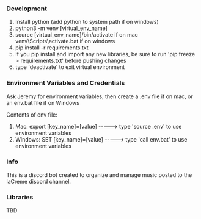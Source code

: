 ### Development
1. Install python (add python to system path if on windows)
2. python3 -m venv [virtual_env_name]
3. source [virtual_env_name]/bin/activate if on mac
   venv\Scripts\activate.bat if on windows
4. pip install -r requirements.txt
5. If you pip install and import any new libraries, be sure to run 'pip freeze > requirements.txt' before pushing changes
6. type 'deactivate' to exit virtual environment

### Environment Variables and Credentials
Ask Jeremy for environment variables, then create a .env file if on mac, or an env.bat file if on Windows

Contents of env file:

1. Mac: export [key_name]=[value] -----> type 'source .env' to use environment variables
2. Windows: SET [key_name]=[value] -----> type 'call env.bat' to use environment variables

### Info
This is a discord bot created to organize and manage music posted to the laCreme discord channel.

### Libraries
TBD
